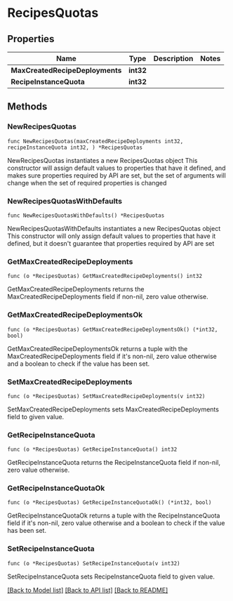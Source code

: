 # RecipesQuotas

## Properties

Name | Type | Description | Notes
------------ | ------------- | ------------- | -------------
**MaxCreatedRecipeDeployments** | **int32** |  | 
**RecipeInstanceQuota** | **int32** |  | 

## Methods

### NewRecipesQuotas

`func NewRecipesQuotas(maxCreatedRecipeDeployments int32, recipeInstanceQuota int32, ) *RecipesQuotas`

NewRecipesQuotas instantiates a new RecipesQuotas object
This constructor will assign default values to properties that have it defined,
and makes sure properties required by API are set, but the set of arguments
will change when the set of required properties is changed

### NewRecipesQuotasWithDefaults

`func NewRecipesQuotasWithDefaults() *RecipesQuotas`

NewRecipesQuotasWithDefaults instantiates a new RecipesQuotas object
This constructor will only assign default values to properties that have it defined,
but it doesn't guarantee that properties required by API are set

### GetMaxCreatedRecipeDeployments

`func (o *RecipesQuotas) GetMaxCreatedRecipeDeployments() int32`

GetMaxCreatedRecipeDeployments returns the MaxCreatedRecipeDeployments field if non-nil, zero value otherwise.

### GetMaxCreatedRecipeDeploymentsOk

`func (o *RecipesQuotas) GetMaxCreatedRecipeDeploymentsOk() (*int32, bool)`

GetMaxCreatedRecipeDeploymentsOk returns a tuple with the MaxCreatedRecipeDeployments field if it's non-nil, zero value otherwise
and a boolean to check if the value has been set.

### SetMaxCreatedRecipeDeployments

`func (o *RecipesQuotas) SetMaxCreatedRecipeDeployments(v int32)`

SetMaxCreatedRecipeDeployments sets MaxCreatedRecipeDeployments field to given value.


### GetRecipeInstanceQuota

`func (o *RecipesQuotas) GetRecipeInstanceQuota() int32`

GetRecipeInstanceQuota returns the RecipeInstanceQuota field if non-nil, zero value otherwise.

### GetRecipeInstanceQuotaOk

`func (o *RecipesQuotas) GetRecipeInstanceQuotaOk() (*int32, bool)`

GetRecipeInstanceQuotaOk returns a tuple with the RecipeInstanceQuota field if it's non-nil, zero value otherwise
and a boolean to check if the value has been set.

### SetRecipeInstanceQuota

`func (o *RecipesQuotas) SetRecipeInstanceQuota(v int32)`

SetRecipeInstanceQuota sets RecipeInstanceQuota field to given value.



[[Back to Model list]](../README.md#documentation-for-models) [[Back to API list]](../README.md#documentation-for-api-endpoints) [[Back to README]](../README.md)


